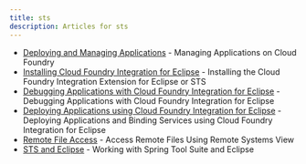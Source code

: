 ```yaml
---
title: sts
description: Articles for sts
---
```


* [Deploying and Managing Applications](/tools/deploying-apps.html) - Managing Applications on Cloud Foundry
* [Installing Cloud Foundry Integration for Eclipse](/tools/STS/configuring-STS.html) - Installing the Cloud Foundry Integration Extension for Eclipse or STS
* [Debugging Applications with Cloud Foundry Integration for Eclipse](/tools/STS/debugging-CF-Eclipse.html) - Debugging Applications with Cloud Foundry Integration for Eclipse
* [Deploying Applications using Cloud Foundry Integration for Eclipse](/tools/STS/deploying-CF-Eclipse.html) - Deploying Applications and Binding Services using Cloud Foundry Integration for Eclipse
* [Remote File Access](/tools/STS/remote-CF-Eclipse.html) - Access Remote Files Using Remote Systems View
* [STS and Eclipse](/tools/STS/sts-eclipse.html) - Working with Spring Tool Suite and Eclipse
